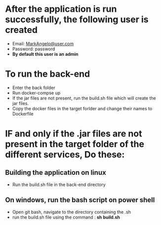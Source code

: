 # After the application is run successfully, the following user is created
- Email: MarkAngelo@user.com
- Password: password
- __By default this user is an admin__

# To run the back-end
- Enter the back folder
- Run docker-compse up
- If the jar files are not present, run the build.sh file which will create the jar files.
- Copy the docker files in the target forlder and change their names to Dockerfile

# IF and only if the .jar files are not present in the target folder of the different services, Do these: 

## Building the application on linux 
- Run the build.sh file in the back-end directory
## On windows, run the bash script on power shell
- Open git bash, navigate to the directory containing the .sh
- run the build.sh file using the command : __sh build.sh__
